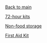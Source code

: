 [Back to main](../README.md)

[72-hour kits](72.md)

[Non-food storage](nonfood.md)

[First Aid Kit](firstaid.md)
